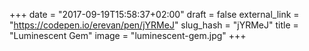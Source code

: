 +++
date = "2017-09-19T15:58:37+02:00" 
draft = false
external_link = "https://codepen.io/erevan/pen/jYRMeJ"
slug_hash = "jYRMeJ"
title = "Luminescent Gem"
image = "luminescent-gem.jpg"
+++